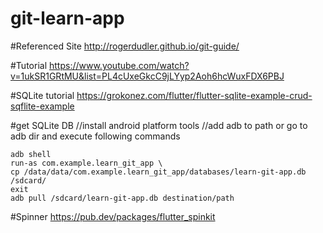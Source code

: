 # git-learn-app

#Referenced Site
http://rogerdudler.github.io/git-guide/

#Tutorial
https://www.youtube.com/watch?v=1ukSR1GRtMU&list=PL4cUxeGkcC9jLYyp2Aoh6hcWuxFDX6PBJ

#SQLite tutorial
https://grokonez.com/flutter/flutter-sqlite-example-crud-sqflite-example

#get SQLite DB
//install android platform tools
//add adb to path or go to adb dir and execute following commands

	adb shell
	run-as com.example.learn_git_app \
	cp /data/data/com.example.learn_git_app/databases/learn-git-app.db /sdcard/
	exit
	adb pull /sdcard/learn-git-app.db destination/path

#Spinner
https://pub.dev/packages/flutter_spinkit